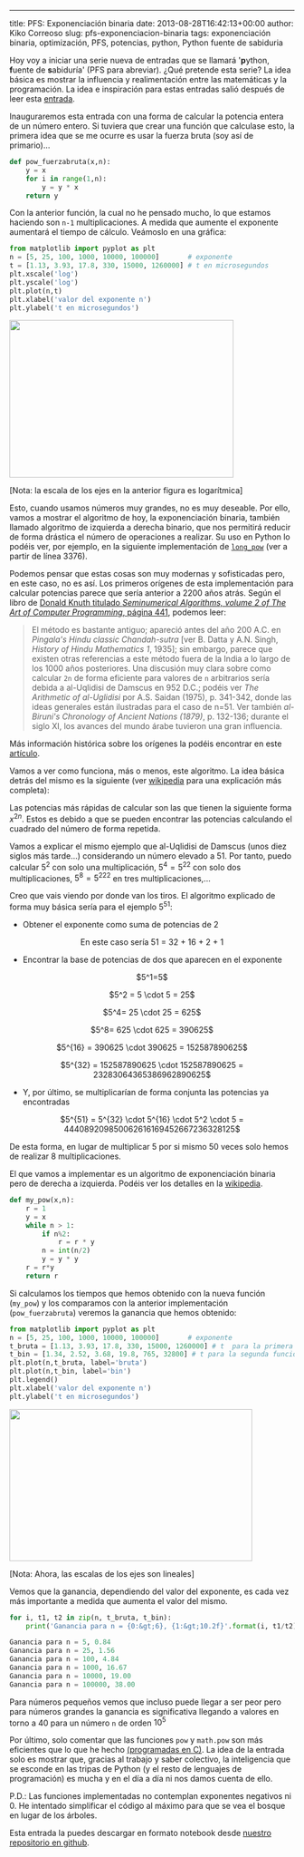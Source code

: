 ---
title: PFS: Exponenciación binaria
date: 2013-08-28T16:42:13+00:00
author: Kiko Correoso
slug: pfs-exponenciacion-binaria
tags: exponenciación binaria, optimización, PFS, potencias, python, Python fuente de sabiduria

Hoy voy a iniciar una serie nueva de entradas que se llamará '**p**ython, **f**uente de **s**abiduría' (PFS para abreviar). ¿Qué pretende esta serie? La idea básica es mostrar la influencia y realimentación entre las matemáticas y la programación. La idea e inspiración para estas entradas salió después de leer esta <a href="http://ch3m4.org/blog/2013/08/14/estudio-funcion-factorial-numpy/" target="_blank">entrada</a>.

Inauguraremos esta entrada con una forma de calcular la potencia entera de un número entero. Si tuviera que crear una función que calculase esto, la primera idea que se me ocurre es usar la fuerza bruta (soy así de primario)...

```python
def pow_fuerzabruta(x,n):
    y = x
    for i in range(1,n):
        y = y * x
    return y
```

Con la anterior función, la cual no he pensado mucho, lo que estamos haciendo son `n-1` multiplicaciones. A medida que aumente el exponente aumentará el tiempo de cálculo. Veámoslo en una gráfica:

```python
from matplotlib import pyplot as plt
n = [5, 25, 100, 1000, 10000, 100000]       # exponente
t = [1.13, 3.93, 17.8, 330, 15000, 1260000] # t en microsegundos
plt.xscale('log')
plt.yscale('log')
plt.plot(n,t)
plt.xlabel('valor del exponente n')
plt.ylabel('t en microsegundos')
```

<img class="aligncenter" src="http://new.pybonacci.org/images/2013/08/pow_bruto.png" width="396" height="278" />

[Nota: la escala de los ejes en la anterior figura es logarítmica]

Esto, cuando usamos números muy grandes, no es muy deseable. Por ello, vamos a mostrar el algoritmo de hoy, la exponenciación binaria, también llamado algoritmo de izquierda a derecha binario, que nos permitirá reducir de forma drástica el número de operaciones a realizar. Su uso en Python lo podéis ver, por ejemplo, en la siguiente implementación de <a href="http://svn.python.org/view/python/tags/r271/Objects/longobject.c?view=markup" target="_blank"><code>long_pow</code></a> (ver a partir de línea 3376).

Podemos pensar que estas cosas son muy modernas y sofisticadas pero, en este caso, no es así. Los primeros orígenes de esta implementación para calcular potencias parece que sería anterior a 2200 años atrás. Según el libro de [Donald Knuth titulado _Seminumerical Algorithms, volume 2 of The Art of Computer Programming_, página 441](http://www.goodreads.com/book/show/112246.Art_of_Computer_Programming_Volume_2), podemos leer:

> El método es bastante antiguo; apareció antes del año 200 A.C. en _Pingala's Hindu classic Chandah-sutra_ [ver B. Datta y A.N. Singh, _History of Hindu Mathematics 1_, 1935]; sin embargo, parece que existen otras referencias a este método fuera de la India a lo largo de los 1000 años posteriores. Una discusión muy clara sobre como calcular `2n` de forma eficiente para valores de `n` arbitrarios sería debida a al-Uqlidisi de Damscus en 952 D.C.; podéis ver _The Arithmetic of al-Uglidisi_ por A.S. Saidan (1975), p. 341-342, donde las ideas generales están ilustradas para el caso de n=51. Ver también _al-Biruni's Chronology of Ancient Nations (1879)_, p. 132-136; durante el siglo XI, los avances del mundo árabe tuvieron una gran influencia.

Más información histórica sobre los orígenes la podéis encontrar en este <a href="http://arxiv.org/abs/math/0703658" target="_blank">artículo</a>.

Vamos a ver como funciona, más o menos, este algoritmo. La idea básica detrás del mismo es la siguiente (ver <a href="http://es.wikipedia.org/wiki/Exponenciaci%C3%B3n_binaria" target="_blank">wikipedia</a> para una explicación más completa):

Las potencias más rápidas de calcular son las que tienen la siguiente forma ${x^2}^n$. Estos es debido a que se pueden encontrar las potencias calculando el cuadrado del número de forma repetida.

Vamos a explicar el mismo ejemplo que al-Uqlidisi de Damscus (unos diez siglos más tarde...) considerando un número elevado a 51. Por tanto, puedo calcular $5^2$ con solo una multiplicación, $5^4={5^2}^2$ con solo dos multiplicaciones, $5^8={{5^2}^2}^2$ en tres multiplicaciones,...

Creo que vais viendo por donde van los tiros. El algoritmo explicado de forma muy básica sería para el ejemplo $5^{51}$:

  * Obtener el exponente como suma de potencias de 2

<p style="text-align:center;">
  En este caso sería 51 = 32 + 16 + 2 + 1
</p>

  * Encontrar la base de potencias de dos que aparecen en el exponente

<p style="text-align:center;">
  $5^1=5$
</p>

<p style="text-align:center;">
  $5^2 = 5 \cdot 5 = 25$
</p>

<p style="text-align:center;">
  $5^4= 25 \cdot 25 = 625$
</p>

<p style="text-align:center;">
  $5^8= 625 \cdot 625 = 390625$
</p>

<p style="text-align:center;">
  $5^{16} = 390625 \cdot 390625 = 152587890625$
</p>

<p style="text-align:center;">
  $5^{32} = 152587890625 \cdot 152587890625 = 23283064365386962890625$
</p>

  * Y, por último, se multiplicarían de forma conjunta las potencias ya encontradas

<p style="text-align:center;">
  $5^{51} = 5^{32} \cdot 5^{16} \cdot 5^2 \cdot 5 = 444089209850062616169452667236328125$
</p>

De esta forma, en lugar de multiplicar 5 por si mismo 50 veces solo hemos de realizar 8 multiplicaciones.

El que vamos a implementar es un algoritmo de exponenciación binaria pero de derecha a izquierda. Podéis ver los detalles en la <a href="http://en.wikipedia.org/wiki/Modular_exponentiation#Right-to-left_binary_method" target="_blank">wikipedia</a>.

```python
def my_pow(x,n):
    r = 1
    y = x
    while n > 1:
        if n%2:
            r = r * y
        n = int(n/2)
        y = y * y
    r = r*y
    return r
```

Si calculamos los tiempos que hemos obtenido con la nueva función (`my_pow`) y los comparamos con la anterior implementación (`pow_fuerzabruta`) veremos la ganancia que hemos obtenido:

```python
from matplotlib import pyplot as plt
n = [5, 25, 100, 1000, 10000, 100000]       # exponente
t_bruta = [1.13, 3.93, 17.8, 330, 15000, 1260000] # t  para la primera función
t_bin = [1.34, 2.52, 3.68, 19.8, 765, 32800] # t para la segunda función
plt.plot(n,t_bruta, label='bruta')
plt.plot(n,t_bin, label='bin')
plt.legend()
plt.xlabel('valor del exponente n')
plt.ylabel('t en microsegundos')
```

<img class="aligncenter" src="http://new.pybonacci.org/images/2013/08/pow_bruto_bin.png" width="429" height="268" />

[Nota: Ahora, las escalas de los ejes son lineales]

Vemos que la ganancia, dependiendo del valor del exponente, es cada vez más importante a medida que aumenta el valor del mismo.

```python
for i, t1, t2 in zip(n, t_bruta, t_bin):
    print('Ganancia para n = {0:&gt;6}, {1:&gt;10.2f}'.format(i, t1/t2))
```

```python
Ganancia para n = 5, 0.84
Ganancia para n = 25, 1.56
Ganancia para n = 100, 4.84
Ganancia para n = 1000, 16.67
Ganancia para n = 10000, 19.00
Ganancia para n = 100000, 38.00
```

Para números pequeños vemos que incluso puede llegar a ser peor pero para números grandes la ganancia es significativa llegando a valores en torno a 40 para un número `n` de orden $10^5$

Por último, solo comentar que las funciones `pow` y `math.pow` son más eficientes que lo que he hecho [(programadas en C)](http://hg.python.org/cpython/file/41de6f0e62fd/Modules/mathmodule.c). La idea de la entrada solo es mostrar que, gracias al trabajo y saber colectivo, la inteligencia que se esconde en las tripas de Python (y el resto de lenguajes de programación) es mucha y en el día a día ni nos damos cuenta de ello.

P.D.: Las funciones implementadas no contemplan exponentes negativos ni 0. He intentado simplificar el código al máximo para que se vea el bosque en lugar de los árboles.

Esta entrada la puedes descargar en formato notebook desde [nuestro repositorio en github](https://github.com/Pybonacci/notebooks).
